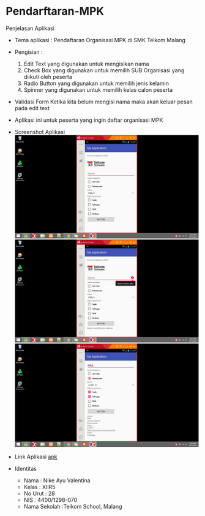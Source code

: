 # Pendarftaran-MPK
Penjelasan Aplikasi

* Tema aplikasi : Pendaftaran Organisasi MPK di SMK Telkom Malang

* Pengisian :
  1. Edit Text yang digunakan untuk mengisikan nama
  2. Check Box yang digunakan untuk memilih SUB Organisasi yang diikuti oleh peserta 
  3. Radio Button yang digunakan untuk memilih jenis kelamin
  4. Spinner yang digunakan untuk memilih kelas calon peserta 
  
* Validasi Form Ketika kita belum mengisi nama maka akan keluar pesan pada edit text
* Aplikasi ini untuk peserta yang ingin daftar organisasi MPK
* Screenshot Aplikasi
![GitHub Logo](1.png)
![GitHub Logo](2.png)
![GitHub Logo](3.png)
* Link Aplikasi
[apk](https://drive.google.com/file/d/0B3KB_ZamJvT_aGttRUFhVV9xRWM/view)
* Identitas 
  - Nama : Nike Ayu Valentina
  - Kelas : XIIR5
  - No Urut : 28
  - NIS : 4400/1298-070
  - Nama Sekolah :Telkom School, Malang
